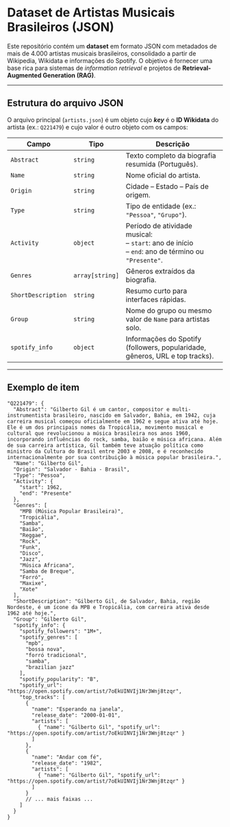 # Dataset de Artistas Musicais Brasileiros (JSON)

Este repositório contém um **dataset** em formato JSON com metadados de mais de 4.000 artistas musicais brasileiros, consolidado a partir de Wikipedia, Wikidata e informações do Spotify. O objetivo é fornecer uma base rica para sistemas de _information retrieval_ e projetos de **Retrieval-Augmented Generation (RAG)**.

---

## Estrutura do arquivo JSON

O arquivo principal (`artists.json`) é um objeto cujo **_key_** é o **ID Wikidata** do artista (ex.: `Q221479`) e cujo valor é outro objeto com os campos:

| Campo               | Tipo                | Descrição                                                                                   |
|---------------------|---------------------|---------------------------------------------------------------------------------------------|
| `Abstract`          | `string`            | Texto completo da biografia resumida (Português).                                           |
| `Name`              | `string`            | Nome oficial do artista.                                                                    |
| `Origin`            | `string`            | Cidade – Estado – País de origem.                                                           |
| `Type`              | `string`            | Tipo de entidade (ex.: `"Pessoa"`, `"Grupo"`).                                             |
| `Activity`          | `object`            | Período de atividade musical:<br>  – `start`: ano de início<br>  – `end`: ano de término ou `"Presente"`. |
| `Genres`            | `array[string]`     | Gêneros extraídos da biografia.                                                             |
| `ShortDescription`  | `string`            | Resumo curto para interfaces rápidas.                                                       |
| `Group`             | `string`            | Nome do grupo ou mesmo valor de `Name` para artistas solo.                                  |
| `spotify_info`      | `object`            | Informações do Spotify (followers, popularidade, gêneros, URL e top tracks).                |

---

## Exemplo de item

```jsonc
"Q221479": {
  "Abstract": "Gilberto Gil é um cantor, compositor e multi-instrumentista brasileiro, nascido em Salvador, Bahia, em 1942, cuja carreira musical começou oficialmente em 1962 e segue ativa até hoje. Ele é um dos principais nomes da Tropicália, movimento musical e cultural que revolucionou a música brasileira nos anos 1960, incorporando influências do rock, samba, baião e música africana. Além de sua carreira artística, Gil também teve atuação política como ministro da Cultura do Brasil entre 2003 e 2008, e é reconhecido internacionalmente por sua contribuição à música popular brasileira.",
  "Name": "Gilberto Gil",
  "Origin": "Salvador - Bahia - Brasil",
  "Type": "Pessoa",
  "Activity": {
    "start": 1962,
    "end": "Presente"
  },
  "Genres": [
    "MPB (Música Popular Brasileira)",
    "Tropicália",
    "Samba",
    "Baião",
    "Reggae",
    "Rock",
    "Funk",
    "Disco",
    "Jazz",
    "Música Africana",
    "Samba de Breque",
    "Forró",
    "Maxixe",
    "Xote"
  ],
  "ShortDescription": "Gilberto Gil, de Salvador, Bahia, região Nordeste, é um ícone da MPB e Tropicália, com carreira ativa desde 1962 até hoje.",
  "Group": "Gilberto Gil",
  "spotify_info": {
    "spotify_followers": "1M+",
    "spotify_genres": [
      "mpb",
      "bossa nova",
      "forró tradicional",
      "samba",
      "brazilian jazz"
    ],
    "spotify_popularity": "B",
    "spotify_url": "https://open.spotify.com/artist/7oEkUINVIj1Nr3Wnj8tzqr",
    "top_tracks": [
      {
        "name": "Esperando na janela",
        "release_date": "2000-01-01",
        "artists": [
          { "name": "Gilberto Gil", "spotify_url": "https://open.spotify.com/artist/7oEkUINVIj1Nr3Wnj8tzqr" }
        ]
      },
      {
        "name": "Andar com fé",
        "release_date": "1982",
        "artists": [
          { "name": "Gilberto Gil", "spotify_url": "https://open.spotify.com/artist/7oEkUINVIj1Nr3Wnj8tzqr" }
        ]
      }
      // ... mais faixas ...
    ]
  }
}
